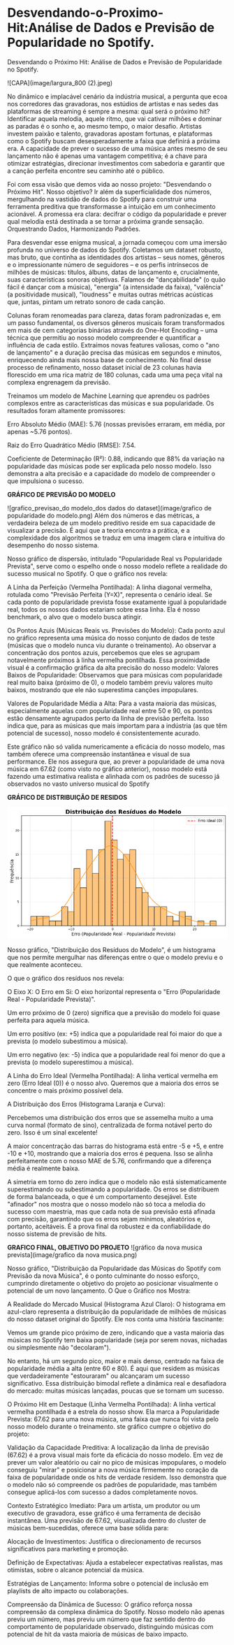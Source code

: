 # Desvendando-o-Proximo-Hit:Análise de Dados e Previsão de Popularidade no Spotify.
Desvendando o Próximo Hit: Análise de Dados e Previsão de Popularidade no Spotify.

![CAPA](image/largura_800 (2).jpeg)

No dinâmico e implacável cenário da indústria musical, a pergunta que ecoa nos corredores das gravadoras, nos estúdios de artistas e nas sedes das plataformas de streaming é sempre a mesma: qual será o próximo hit? Identificar aquela melodia, aquele ritmo, que vai cativar milhões e dominar as paradas é o sonho e, ao mesmo tempo, o maior desafio. Artistas investem paixão e talento, gravadoras apostam fortunas, e plataformas como o Spotify buscam desesperadamente a faixa que definirá a próxima era. A capacidade de prever o sucesso de uma música antes mesmo de seu lançamento não é apenas uma vantagem competitiva; é a chave para otimizar estratégias, direcionar investimentos com sabedoria e garantir que a canção perfeita encontre seu caminho até o público.

Foi com essa visão que demos vida ao nosso projeto: "Desvendando o Próximo Hit". Nosso objetivo? Ir além da superficialidade dos números, mergulhando na vastidão de dados do Spotify para construir uma ferramenta preditiva que transformasse a intuição em um conhecimento acionável. A promessa era clara: decifrar o código da popularidade e prever qual melodia está destinada a se tornar a próxima grande sensação.
Orquestrando Dados, Harmonizando Padrões.

Para desvendar esse enigma musical, a jornada começou com uma imersão profunda no universo de dados do Spotify. Coletamos um dataset robusto, mas bruto, que continha as identidades dos artistas – seus nomes, gêneros e o impressionante número de seguidores – e os perfis intrínsecos de milhões de músicas: títulos, álbuns, datas de lançamento e, crucialmente, suas características sonoras objetivas. Falamos de "dançabilidade" (o quão fácil é dançar com a música), "energia" (a intensidade da faixa), "valência" (a positividade musical), "loudness" e muitas outras métricas acústicas que, juntas, pintam um retrato sonoro de cada canção.

Colunas foram renomeadas para clareza, datas foram padronizadas e, em um passo fundamental, os diversos gêneros musicais foram transformados em mais de cem categorias binárias através do One-Hot Encoding – uma técnica que permitiu ao nosso modelo compreender e quantificar a influência de cada estilo. Extraímos novas features valiosas, como o "ano de lançamento" e a duração precisa das músicas em segundos e minutos, enriquecendo ainda mais nossa base de conhecimento. No final desse processo de refinamento, nosso dataset inicial de 23 colunas havia florescido em uma rica matriz de 180 colunas, cada uma uma peça vital na complexa engrenagem da previsão.

Treinamos um modelo de Machine Learning que aprendeu os padrões complexos entre as características das músicas e sua popularidade. Os resultados foram altamente promissores:

Erro Absoluto Médio (MAE): 5.76 (nossas previsões erraram, em média, por apenas ~5.76 pontos).

Raiz do Erro Quadrático Médio (RMSE): 7.54.

Coeficiente de Determinação (R²): 0.88, indicando que 88% da variação na popularidade das músicas pode ser explicada pelo nosso modelo. Isso demonstra a alta precisão e a capacidade do modelo de compreender o que impulsiona o sucesso.

**GRÁFICO DE PREVISÃO DO MODELO**

![grafico_previsao_do modelo_dos dados do dataset](image/grafico de popularidade do modelo.png)
 Além dos números e das métricas, a verdadeira beleza de um modelo preditivo reside em sua capacidade de visualizar a precisão. É aqui que a teoria encontra a prática, e a complexidade dos algoritmos se traduz em uma imagem clara e intuitiva do desempenho do nosso sistema.

Nosso gráfico de dispersão, intitulado "Popularidade Real vs Popularidade Prevista", serve como o espelho onde o nosso modelo reflete a realidade do sucesso musical no Spotify.
O que o gráfico nos revela:

A Linha da Perfeição (Vermelha Pontilhada): A linha diagonal vermelha, rotulada como "Previsão Perfeita (Y=X)", representa o cenário ideal. Se cada ponto de popularidade prevista fosse exatamente igual à popularidade real, todos os nossos dados estariam sobre essa linha. Ela é nosso benchmark, o alvo que o modelo busca atingir.

Os Pontos Azuis (Músicas Reais vs. Previsões do Modelo): Cada ponto azul no gráfico representa uma música do nosso conjunto de dados de teste (músicas que o modelo nunca viu durante o treinamento).
Ao observar a concentração dos pontos azuis, percebemos que eles se agrupam notavelmente próximos à linha vermelha pontilhada. Essa proximidade visual é a confirmação gráfica da alta precisão do nosso modelo:
Valores Baixos de Popularidade: Observamos que para músicas com popularidade real muito baixa (próximo de 0), o modelo também previu valores muito baixos, mostrando que ele não superestima canções impopulares.

Valores de Popularidade Média a Alta: Para a vasta maioria das músicas, especialmente aquelas com popularidade real entre 50 e 90, os pontos estão densamente agrupados perto da linha de previsão perfeita. Isso indica que, para as músicas que mais importam para a indústria (as que têm potencial de sucesso), nosso modelo é consistentemente acurado.

Este gráfico não só valida numericamente a eficácia do nosso modelo, mas também oferece uma compreensão instantânea e visual de sua performance. Ele nos assegura que, ao prever a popularidade de uma nova música em 67.62 (como visto no gráfico anterior), nosso modelo está fazendo uma estimativa realista e alinhada com os padrões de sucesso já observados no vasto universo musical do Spotify


**GRÁFICO DE DISTRIBUIÇÃO DE RESIDOS**

![gráfico de residos](image/grafico_residos_modelo.png)

Nosso gráfico, "Distribuição dos Resíduos do Modelo", é um histograma que nos permite mergulhar nas diferenças entre o que o modelo previu e o que realmente aconteceu.

O que o gráfico dos resíduos nos revela:

O Eixo X: O Erro em Si: O eixo horizontal representa o "Erro (Popularidade Real - Popularidade Prevista)".

Um erro próximo de 0 (zero) significa que a previsão do modelo foi quase perfeita para aquela música.

Um erro positivo (ex: +5) indica que a popularidade real foi maior do que a prevista (o modelo subestimou a música).

Um erro negativo (ex: -5) indica que a popularidade real foi menor do que a prevista (o modelo superestimou a música).

A Linha do Erro Ideal (Vermelha Pontilhada): A linha vertical vermelha em zero (Erro Ideal (0)) é o nosso alvo. Queremos que a maioria dos erros se concentre o mais próximo possível dela.

A Distribuição dos Erros (Histograma Laranja e Curva):

Percebemos uma distribuição dos erros que se assemelha muito a uma curva normal (formato de sino), centralizada de forma notável perto do zero. Isso é um sinal excelente!

A maior concentração das barras do histograma está entre -5 e +5, e entre -10 e +10, mostrando que a maioria dos erros é pequena. Isso se alinha perfeitamente com o nosso MAE de 5.76, confirmando que a diferença média é realmente baixa.

A simetria em torno do zero indica que o modelo não está sistematicamente superestimando ou subestimando a popularidade. Os erros se distribuem de forma balanceada, o que é um comportamento desejável.
Este "afinador" nos mostra que o nosso modelo não só toca a melodia do sucesso com maestria, mas que cada nota de sua previsão está afinada com precisão, garantindo que os erros sejam mínimos, aleatórios e, portanto, aceitáveis. É a prova final da robustez e da confiabilidade do nosso sistema de previsão de hits.


**GRAFICO FINAL, OBJETIVO DO PROJETO**
![gráfico da nova musica prevista](image/grafico da nova musica.png)

Nosso gráfico, "Distribuição da Popularidade das Músicas do Spotify com Previsão da nova Música", é o ponto culminante do nosso esforço, cumprindo diretamente o objetivo do projeto ao posicionar visualmente o potencial de um novo lançamento.
O Que o Gráfico nos Mostra:

A Realidade do Mercado Musical (Histograma Azul Claro): O histograma em azul-claro representa a distribuição da popularidade de milhões de músicas do nosso dataset original do Spotify. Ele nos conta uma história fascinante:

Vemos um grande pico próximo de zero, indicando que a vasta maioria das músicas no Spotify tem baixa popularidade (seja por serem novas, nichadas ou simplesmente não "decolaram").

No entanto, há um segundo pico, maior e mais denso, centrado na faixa de popularidade média a alta (entre 60 e 80). É aqui que residem as músicas que verdadeiramente "estouraram" ou alcançaram um sucesso significativo. Essa distribuição bimodal reflete a dinâmica real e desafiadora do mercado: muitas músicas lançadas, poucas que se tornam um sucesso.

O Próximo Hit em Destaque (Linha Vermelha Pontilhada): A linha vertical vermelha pontilhada é a estrela do nosso show. Ela marca a Popularidade Prevista: 67.62 para uma nova música, uma faixa que nunca foi vista pelo nosso modelo durante o treinamento.
ste gráfico cumpre o objetivo do projeto:

Validação da Capacidade Preditiva: A localização da linha de previsão (67.62) é a prova visual mais forte da eficácia do nosso modelo. Em vez de prever um valor aleatório ou cair no pico de músicas impopulares, o modelo conseguiu "mirar" e posicionar a nova música firmemente no coração da faixa de popularidade onde os hits de verdade residem. Isso demonstra que o modelo não só compreende os padrões de popularidade, mas também consegue aplicá-los com sucesso a dados completamente novos.

Contexto Estratégico Imediato: Para um artista, um produtor ou um executivo de gravadora, esse gráfico é uma ferramenta de decisão instantânea. Uma previsão de 67.62, visualizada dentro do cluster de músicas bem-sucedidas, oferece uma base sólida para:

Alocação de Investimentos: Justifica o direcionamento de recursos significativos para marketing e promoção.

Definição de Expectativas: Ajuda a estabelecer expectativas realistas, mas otimistas, sobre o alcance potencial da música.

Estratégias de Lançamento: Informa sobre o potencial de inclusão em playlists de alto impacto ou colaborações.

Compreensão da Dinâmica de Sucesso: O gráfico reforça nossa compreensão da complexa dinâmica do Spotify. Nosso modelo não apenas previu um número, mas previu um número que faz sentido dentro do comportamento de popularidade observado, distinguindo músicas com potencial de hit da vasta maioria de músicas de baixo impacto.




